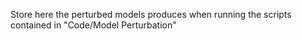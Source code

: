Store here the perturbed models produces when running the scripts contained in "Code/Model Perturbation"